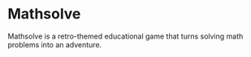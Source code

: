 # Mathsolve
Mathsolve is a retro-themed educational game that turns solving math problems into an adventure. 
